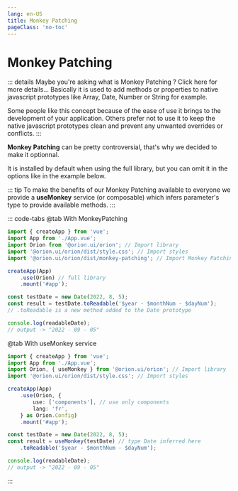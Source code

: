 ```yaml
---
lang: en-US
title: Monkey Patching
pageClass: 'no-toc'
---
```


# Monkey Patching

::: details Maybe you're asking what is Monkey Patching ? Click here for more details...
Basically it is used to add methods or properties to native javascript prototypes like Array, Date, Number or String for example.

Some people like this concept because of the ease of use it brings to the development of your application.
Others prefer not to use it to keep the native javascript prototypes clean and prevent any unwanted overrides or conflicts.
:::

**Monkey Patching** can be pretty controversial, that's why we decided to make it optionnal.

It is installed by default when using the full library, but you can omit it in the options like in the example below.

::: tip
To make the benefits of our Monkey Patching available to everyone we provide a **useMonkey** service (or composable) which infers parameter's type to provide available methods.
:::

::: code-tabs
@tab With MonkeyPatching

```ts {5,8,12}
import { createApp } from 'vue';
import App from './App.vue';
import Orion from '@orion.ui/orion'; // Import library
import '@orion.ui/orion/dist/style.css'; // Import styles
import '@orion.ui/orion/dist/monkey-patching'; // Import Monkey Patching definition file

createApp(App)
	.use(Orion) // full library
	.mount('#app');

const testDate = new Date(2022, 8, 5);
const result = testDate.toReadable('$year - $monthNum - $dayNum');
// .toReadable is a new method added to the Date prototype

console.log(readableDate);
// output -> "2022 - 09 - 05"
```

@tab With useMonkey service

```ts {3,8,14-15}
import { createApp } from 'vue';
import App from './App.vue';
import Orion, { useMonkey } from '@orion.ui/orion'; // Import library
import '@orion.ui/orion/dist/style.css'; // Import styles

createApp(App)
	.use(Orion, {
		use: ['components'], // use only components
		lang: 'fr',
	} as Orion.Config)
	.mount('#app');

const testDate = new Date(2022, 8, 5);
const result = useMonkey(testDate) // type Date inferred here
	.toReadable('$year - $monthNum - $dayNum');

console.log(readableDate);
// output -> "2022 - 09 - 05"
```

:::
